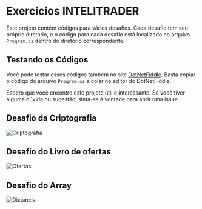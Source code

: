 # Exercícios INTELITRADER

Este projeto contém códigos para vários desafios. Cada desafio tem seu próprio diretório, e o código para cada desafio está localizado no arquivo `Program.cs` 
dentro do diretório correspondente.

## Testando os Códigos

Você pode testar esses códigos também no site [DotNetFiddle](https://dotnetfiddle.net/). Basta copiar o código do arquivo `Program.cs` e colar no editor do DotNetFiddle.

Espero que você encontre este projeto útil e interessante. Se você tiver alguma dúvida ou sugestão, sinta-se à vontade para abrir uma issue.

## Desafio da Criptografia
![Criptografia](https://github.com/Ayrton54/Solucoes_Do_Desafio/assets/106751266/186f33ef-cf21-4be3-ba56-87df4f447ea3)

## Desafio do Livro de ofertas
![Ofertas](https://github.com/Ayrton54/Solucoes_Do_Desafio/assets/106751266/1c4a26e9-e173-42ba-b9e3-718ea71cca51)

## Desafio do Array 
![Distancia](https://github.com/Ayrton54/Solucoes_Do_Desafio/assets/106751266/52c76236-816c-4215-a909-d5bdbe6f4cb9)


